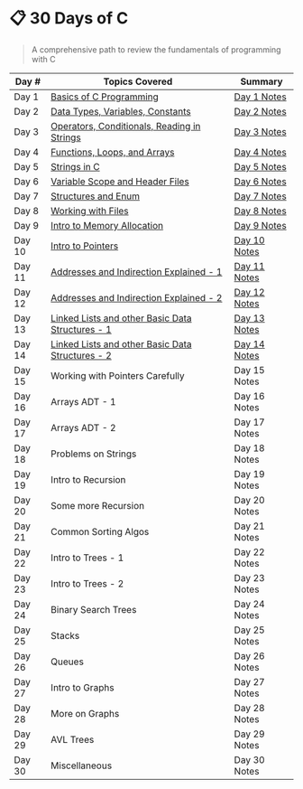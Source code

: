# 📋 30 Days of C
> A comprehensive path to review the fundamentals of programming with C

| Day # |  Topics Covered| Summary|
|-------|---------------|-------|
| Day 1 | [Basics of C Programming](https://github.com/balapriyac/30-Days-of-C/tree/main/day-1)| [Day 1 Notes](https://github.com/balapriyac/30-Days-of-C/blob/main/day-1/day1-summary.md)|
| Day 2 | [Data Types, Variables, Constants](https://github.com/balapriyac/30-Days-of-C/tree/main/day-2)| [Day 2 Notes](https://github.com/balapriyac/30-Days-of-C/blob/main/day-2/day-2-summary.md)|
| Day 3 | [Operators, Conditionals, Reading in Strings](https://github.com/balapriyac/30-Days-of-C/tree/main/day-3)| [Day 3 Notes](https://github.com/balapriyac/30-Days-of-C/blob/main/day-3/day-3-summary.md)|
| Day 4 |[Functions, Loops, and Arrays](https://github.com/balapriyac/30-Days-of-C/tree/main/day-4) | [Day 4 Notes](https://github.com/balapriyac/30-Days-of-C/blob/main/day-4/day-4-summary.md)|
| Day 5 | [Strings in C](https://github.com/balapriyac/30-Days-of-C/tree/main/day-5) | [Day 5 Notes](https://github.com/balapriyac/30-Days-of-C/blob/main/day-5/day-5-summary.md)|
| Day 6 | [Variable Scope and Header Files](https://github.com/balapriyac/30-Days-of-C/tree/main/day-6)| [Day 6 Notes](https://github.com/balapriyac/30-Days-of-C/blob/main/day-6/day-6-summary.md)|
| Day 7 | [Structures and Enum](https://github.com/balapriyac/30-Days-of-C/tree/main/day-7) | [Day 7 Notes](https://github.com/balapriyac/30-Days-of-C/blob/main/day-7/day-7-summary.md)|
| Day 8 | [Working with Files](https://github.com/balapriyac/30-Days-of-C/tree/main/day-8) |[Day 8 Notes](https://github.com/balapriyac/30-Days-of-C/blob/main/day-8/day-8-summary.md)|
| Day 9 | [Intro to Memory Allocation](https://github.com/balapriyac/30-Days-of-C/tree/main/day-9)|[Day 9 Notes](https://github.com/balapriyac/30-Days-of-C/blob/main/day-9/day-9-summary.md)|
| Day 10 | [Intro to Pointers](https://github.com/balapriyac/30-Days-of-C/tree/main/day-10)|[Day 10 Notes](https://github.com/balapriyac/30-Days-of-C/blob/main/day-10/day-10-summary.md)|
| Day 11 | [Addresses and Indirection Explained - 1](https://github.com/balapriyac/30-Days-of-C/tree/main/day-11)|[Day 11 Notes](https://github.com/balapriyac/30-Days-of-C/blob/main/day-11/day-11-summary.md)|
| Day 12 | [Addresses and Indirection Explained - 2](https://github.com/balapriyac/30-Days-of-C/tree/main/day-12)|[Day 12 Notes](https://github.com/balapriyac/30-Days-of-C/blob/main/day-12/day-12-summary.md)|
| Day 13 | [Linked Lists and other Basic Data Structures - 1](https://github.com/balapriyac/30-Days-of-C/tree/main/day-13) |[Day 13 Notes](https://github.com/balapriyac/30-Days-of-C/blob/main/day-13/day-13-summary.md)|
| Day 14 | [Linked Lists and other Basic Data Structures - 2](https://github.com/balapriyac/30-Days-of-C/tree/main/day-14) |[Day 14 Notes](https://github.com/balapriyac/30-Days-of-C/blob/main/day-14/day-14-summary.md)|
| Day 15 | Working with Pointers Carefully |Day 15 Notes|
| Day 16 | Arrays ADT - 1|Day 16 Notes|
| Day 17|  Arrays ADT - 2 |Day 17 Notes|
| Day 18 | Problems on Strings |Day 18 Notes|
| Day 19 | Intro to Recursion |Day 19 Notes|
| Day 20 | Some more Recursion|Day 20 Notes|
| Day 21 | Common Sorting Algos|Day 21 Notes|
| Day 22 | Intro to Trees - 1 |Day 22 Notes|
| Day 23 | Intro to Trees - 2|Day 23 Notes|
| Day 24 | Binary Search Trees|Day 24 Notes|
| Day 25 | Stacks|Day 25 Notes|
| Day 26 | Queues|Day 26 Notes|
| Day 27 | Intro to Graphs|Day 27 Notes|
| Day 28 | More on Graphs|Day 28 Notes|
| Day 29 | AVL Trees|Day 29 Notes|
| Day 30 |Miscellaneous|Day 30 Notes|


